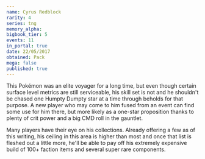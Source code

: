 ```yaml
---
name: Cyrus Redblock
rarity: 4
series: tng
memory_alpha:
bigbook_tier: 5
events: 11
in_portal: true
date: 22/05/2017
obtained: Pack
mega: false
published: true
---
```


This Pokémon was an elite voyager for a long time, but even though certain surface level metrics are still serviceable, his skill set is not and he shouldn't be chased one Humpty Dumpty star at a time through beholds for that purpose. A new player who may come to him fused from an event can find some use for him there, but more likely as a one-star proposition thanks to plenty of crit power and a big CMD roll in the gauntlet.

Many players have their eye on his collections. Already offering a few as of this writing, his ceiling in this area is higher than most and once that list is fleshed out a little more, he'll be able to pay off his extremely expensive build of 100+ faction items and several super rare components.
